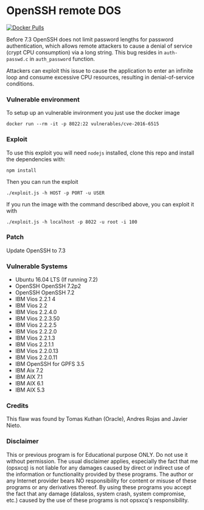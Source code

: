 # OpenSSH remote DOS
[![Docker Pulls](https://img.shields.io/docker/pulls/vulnerables/cve-2016-6515.svg?style=plastic)](https://hub.docker.com/r/vulnerables/cve-2016-6515/)

Before 7.3 OpenSSH does not limit password lengths for password authentication, which allows remote attackers to cause a denial of service (crypt CPU consumption) via a long string. This bug resides in ```auth-passwd.c``` in ```auth_password``` function.

Attackers can exploit this issue to cause the application to enter an infinite loop and consume excessive CPU resources, resulting in denial-of-service conditions. 

### Vulnerable environment

To setup up an vulnerable invironment you just use the docker image

    docker run --rm -it -p 8022:22 vulnerables/cve-2016-6515

### Exploit

To use this exploit you will need ```nodejs``` installed, clone this repo and install the dependencies with:

    npm install

Then you can run the exploit

    ./exploit.js -h HOST -p PORT -u USER

If you run the image with the command described above, you can exploit it with

    ./exploit.js -h localhost -p 8022 -u root -i 100

### Patch

Update OpenSSH to 7.3

### Vulnerable Systems

 * Ubuntu 16.04 LTS (If running 7.2)
 * OpenSSH OpenSSH 7.2p2
 * OpenSSH OpenSSH 7.2
 * IBM Vios 2.2.1 4
 * IBM Vios 2.2 
 * IBM Vios 2.2.4.0
 * IBM Vios 2.2.3.50
 * IBM Vios 2.2.2.5
 * IBM Vios 2.2.2.0
 * IBM Vios 2.2.1.3
 * IBM Vios 2.2.1.1
 * IBM Vios 2.2.0.13
 * IBM Vios 2.2.0.11
 * IBM OpenSSH for GPFS 3.5
 * IBM Aix 7.2
 * IBM AIX 7.1
 * IBM AIX 6.1
 * IBM AIX 5.3

### Credits

This flaw was found by Tomas Kuthan (Oracle), Andres Rojas and Javier Nieto.

### Disclaimer

This or previous program is for Educational purpose ONLY. Do not use it without permission. The usual disclaimer applies, especially the fact that me (opsxcq) is not liable for any damages caused by direct or indirect use of the information or functionality provided by these programs. The author or any Internet provider bears NO responsibility for content or misuse of these programs or any derivatives thereof. By using these programs you accept the fact that any damage (dataloss, system crash, system compromise, etc.) caused by the use of these programs is not opsxcq's responsibility.
